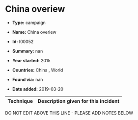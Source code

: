 # China overiew

* **Type:** campaign

* **Name:** China overiew

* **Id:** I00052

* **Summary:** nan

* **Year started:** 2015

* **Countries:** China , World

* **Found via:** nan

* **Date added:** 2019-03-20
 

| Technique | Description given for this incident |
| --------- | ------------------------- |

DO NOT EDIT ABOVE THIS LINE - PLEASE ADD NOTES BELOW